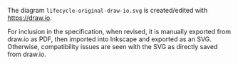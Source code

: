<!--
Copyright (c) 2017-2021, The Khronos Group Inc.

SPDX-License-Identifier: CC-BY-4.0
-->

The diagram `lifecycle-original-draw-io.svg` is created/edited with <https://draw.io>.

For inclusion in the specification, when revised, it is manually exported from draw.io as PDF,
then imported into Inkscape and exported as an SVG. Otherwise, compatibility issues are seen
with the SVG as directly saved from draw.io.
